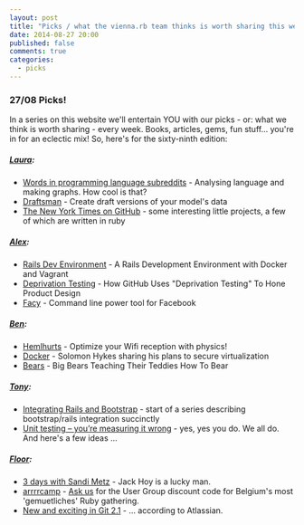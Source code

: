 ```yaml
---
layout: post
title: "Picks / what the vienna.rb team thinks is worth sharing this week"
date: 2014-08-27 20:00
published: false
comments: true
categories:
  - picks
---
```


### 27/08 Picks!

In a series on this website we'll entertain YOU with our picks - or: what we think is worth sharing - every week.
Books, articles, gems, fun stuff... you're in for an eclectic mix! So, here's for the sixty-ninth edition:

##### [Laura][1]:
  - [Words in programming language subreddits][2] - Analysing language and making graphs. How cool is that?
  - [Draftsman][3] - Create draft versions of your model's data
  - [The New York Times on GitHub][4] - some interesting little projects, a few of which are written in ruby

##### [Alex][5]:
  - [Rails Dev Environment][6] - A Rails Development Environment with Docker and Vagrant
  - [Deprivation Testing][7] - How GitHub Uses "Deprivation Testing" To Hone Product Design
  - [Facy][8] - Command line power tool for Facebook

##### [Ben][9]:
  - [Hemlhurts][10] - Optimize your Wifi reception with physics!
  - [Docker][11] - Solomon Hykes sharing his plans to secure virtualization
  - [Bears][12] - Big Bears Teaching Their Teddies How To Bear

##### [Tony][13]:
  - [Integrating Rails and Bootstrap][14] - start of a series describing bootstrap/rails integration succinctly
  - [Unit testing – you’re measuring it wrong][15] - yes, yes you do. We all do. And here's a few ideas ...

##### [Floor][17]:
  - [3 days with Sandi Metz][18] - Jack Hoy is a lucky man.
  - [arrrrcamp][19] - <a href="mailto:hello@vienna-rb.at?subject=Arrrrcamp discount code">Ask us</a> for the User Group discount code for Belgium's most 'gemuetliches' Ruby gathering.
  - [New and exciting in Git 2.1][20] - ... according to Atlassian.

[1]: http://www.twitter.com/alicetragedy
[2]: https://github.com/Dobiasd/programming-language-subreddits-and-their-choice-of-words
[3]: https://github.com/live-editor/draftsman
[4]: https://github.com/NYTimes
[5]: http://www.twitter.com/alexandertacho
[6]: http://www.talkingquickly.co.uk/2014/06/rails-development-environment-with-vagrant-and-docker/
[7]: http://www.fastcolabs.com/3010972/open-company/how-github-uses-deprivation-testing-to-hone-product-design
[8]: http://huydx.com/facy/
[9]: http://www.twitter.com/beanieboi
[10]: http://jasmcole.com/2014/08/25/helmhurts/
[11]: http://www.eweek.com/cloud/docker-founder-details-his-plan-to-secure-virtualization.html
[12]: http://www.boredpanda.com/bear-cubs-photography-parenting/
[13]: http://www.twitter.com/tony_xpro
[14]: http://www.gotealeaf.com/blog/integrating-rails-and-bootstrap-part-1
[15]: http://blog.drorhelper.com/2014/08/unit-testing-youre-measuring-it-wrong.html
[17]: http://www.twitter.com/floordrees
[18]: http://red-badger.com/blog/2014/08/20/i-spent-3-days-with-sandi-metz-heres-what-i-learned/
[19]: http://arrrrcamp.be/
[20]: http://blogs.atlassian.com/2014/08/whats-new-git-2-1/
